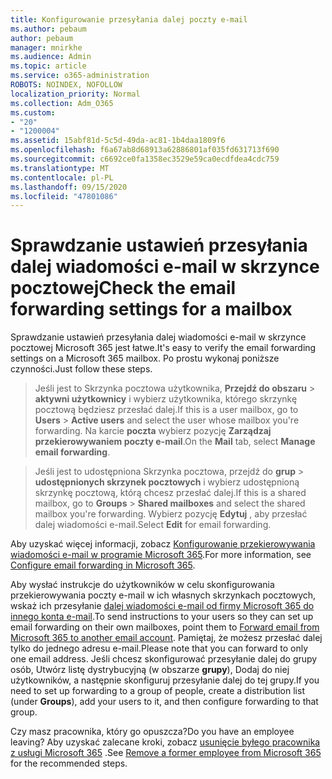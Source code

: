 ```yaml
---
title: Konfigurowanie przesyłania dalej poczty e-mail
ms.author: pebaum
author: pebaum
manager: mnirkhe
ms.audience: Admin
ms.topic: article
ms.service: o365-administration
ROBOTS: NOINDEX, NOFOLLOW
localization_priority: Normal
ms.collection: Adm_O365
ms.custom:
- "20"
- "1200004"
ms.assetid: 15abf81d-5c5d-49da-ac81-1b4daa1809f6
ms.openlocfilehash: f6a67ab8d68913a62886801af035fd631713f690
ms.sourcegitcommit: c6692ce0fa1358ec3529e59ca0ecdfdea4cdc759
ms.translationtype: MT
ms.contentlocale: pl-PL
ms.lasthandoff: 09/15/2020
ms.locfileid: "47801086"
---
```

# <a name="check-the-email-forwarding-settings-for-a-mailbox"></a><span data-ttu-id="dd70a-102">Sprawdzanie ustawień przesyłania dalej wiadomości e-mail w skrzynce pocztowej</span><span class="sxs-lookup"><span data-stu-id="dd70a-102">Check the email forwarding settings for a mailbox</span></span>

<span data-ttu-id="dd70a-103">Sprawdzanie ustawień przesyłania dalej wiadomości e-mail w skrzynce pocztowej Microsoft 365 jest łatwe.</span><span class="sxs-lookup"><span data-stu-id="dd70a-103">It's easy to verify the email forwarding settings on a Microsoft 365 mailbox.</span></span> <span data-ttu-id="dd70a-104">Po prostu wykonaj poniższe czynności.</span><span class="sxs-lookup"><span data-stu-id="dd70a-104">Just follow these steps.</span></span>
  
> <span data-ttu-id="dd70a-105">Jeśli jest to Skrzynka pocztowa użytkownika, **Przejdź do obszaru** \> **aktywni użytkownicy** i wybierz użytkownika, którego skrzynkę pocztową będziesz przesłać dalej.</span><span class="sxs-lookup"><span data-stu-id="dd70a-105">If this is a user mailbox, go to **Users** \> **Active users** and select the user whose mailbox you're forwarding.</span></span> <span data-ttu-id="dd70a-106">Na karcie **poczta** wybierz pozycję **Zarządzaj przekierowywaniem poczty e-mail**.</span><span class="sxs-lookup"><span data-stu-id="dd70a-106">On the **Mail** tab, select **Manage email forwarding**.</span></span>

> <span data-ttu-id="dd70a-107">Jeśli jest to udostępniona Skrzynka pocztowa, przejdź do **grup** \> **udostępnionych skrzynek pocztowych** i wybierz udostępnioną skrzynkę pocztową, którą chcesz przesłać dalej.</span><span class="sxs-lookup"><span data-stu-id="dd70a-107">If this is a shared mailbox, go to **Groups** \> **Shared mailboxes** and select the shared mailbox you're forwarding.</span></span> <span data-ttu-id="dd70a-108">Wybierz pozycję **Edytuj** , aby przesłać dalej wiadomości e-mail.</span><span class="sxs-lookup"><span data-stu-id="dd70a-108">Select **Edit** for email forwarding.</span></span>

<span data-ttu-id="dd70a-109">Aby uzyskać więcej informacji, zobacz [Konfigurowanie przekierowywania wiadomości e-mail w programie Microsoft 365](https://docs.microsoft.com/microsoft-365/admin/email/configure-email-forwarding).</span><span class="sxs-lookup"><span data-stu-id="dd70a-109">For more information, see [Configure email forwarding in Microsoft 365](https://docs.microsoft.com/microsoft-365/admin/email/configure-email-forwarding).</span></span>
  
<span data-ttu-id="dd70a-110">Aby wysłać instrukcje do użytkowników w celu skonfigurowania przekierowywania poczty e-mail w ich własnych skrzynkach pocztowych, wskaż ich przesyłanie [dalej wiadomości e-mail od firmy Microsoft 365 do innego konta e-mail](https://support.office.com/article/Forward-email-from-Office-365-to-another-email-account-1ed4ee1e-74f8-4f53-a174-86b748ff6a0e).</span><span class="sxs-lookup"><span data-stu-id="dd70a-110">To send instructions to your users so they can set up email forwarding on their own mailboxes, point them to [Forward email from Microsoft 365 to another email account](https://support.office.com/article/Forward-email-from-Office-365-to-another-email-account-1ed4ee1e-74f8-4f53-a174-86b748ff6a0e).</span></span> <span data-ttu-id="dd70a-111">Pamiętaj, że możesz przesłać dalej tylko do jednego adresu e-mail.</span><span class="sxs-lookup"><span data-stu-id="dd70a-111">Please note that you can forward to only one email address.</span></span> <span data-ttu-id="dd70a-112">Jeśli chcesz skonfigurować przesyłanie dalej do grupy osób, Utwórz listę dystrybucyjną (w obszarze **grupy**), Dodaj do niej użytkowników, a następnie skonfiguruj przesyłanie dalej do tej grupy.</span><span class="sxs-lookup"><span data-stu-id="dd70a-112">If you need to set up forwarding to a group of people, create a distribution list (under **Groups**), add your users to it, and then configure forwarding to that group.</span></span>
  
<span data-ttu-id="dd70a-113">Czy masz pracownika, który go opuszcza?</span><span class="sxs-lookup"><span data-stu-id="dd70a-113">Do you have an employee leaving?</span></span> <span data-ttu-id="dd70a-114">Aby uzyskać zalecane kroki, zobacz [usunięcie byłego pracownika z usługi Microsoft 365](https://docs.microsoft.com/microsoft-365/admin/add-users/remove-former-employee) .</span><span class="sxs-lookup"><span data-stu-id="dd70a-114">See [Remove a former employee from Microsoft 365](https://docs.microsoft.com/microsoft-365/admin/add-users/remove-former-employee) for the recommended steps.</span></span>